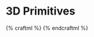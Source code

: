 # 3D Primitives

{% craftml %}
<craft>
  <row spacing="10">
    <cube></cube>
    <cylinder></cylinder>
    <sphere></sphere>
    <dome></dome>
    <prism></prism>
  </row>
</craft>
{% endcraftml %}
